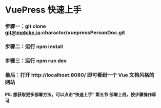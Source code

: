 <!--
 * @since: 2021-07-07 16:25:29
 * @LastAuthor: Do not edit
 * @lastTime: 2021-07-09 10:30:01
 * @文件相对于项目的路径: \data-report-webe:\项目开发\web__news\vuepressPersonDoc\README.md
 * @Author: ltm@xtoneict.com
 * @message:
-->

# VuePress 快速上手

### 步骤一：git clone git@mobike.io:charactor/vuepressPersonDoc.git

### 步骤二：运行 npm install

### 步骤三：运行 npm run dev

### 最后：打开 http://localhost:8080/ 即可看到一个 Vue 文档风格的网站

#### PS. 想获取更多部署方法，可以点击“快速上手” 第五节 部署上线，按步骤操作即可
